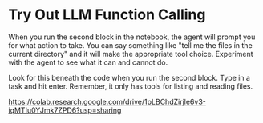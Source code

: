 # Try Out LLM Function Calling

When you run the second block in the notebook, the agent will prompt you for what action to take. You can say something like "tell me the files in the current directory" and it will make the appropriate tool choice. Experiment with the agent to see what it can and cannot do. 

Look for this beneath the code when you run the second block. Type in a task and hit enter. Remember, it only has tools for listing and reading files.


[https://colab.research.google.com/drive/1pLBChdZirjle6v3-iqMTIu0YJmk7ZPD6?usp=sharing
](https://colab.research.google.com/drive/1pLBChdZirjle6v3-iqMTIu0YJmk7ZPD6?usp=sharing)
